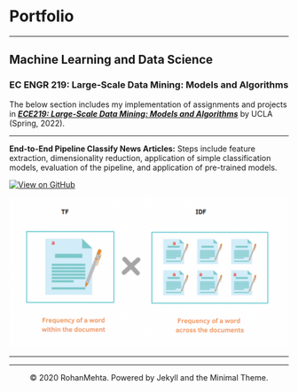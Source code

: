 # Portfolio
---
## Machine Learning and Data Science

### EC ENGR 219: Large-Scale Data Mining: Models and Algorithms

The below section includes my implementation of assignments and projects in [***ECE219: Large-Scale Data Mining: Models and Algorithms***](https://www.uclaextension.edu/engineering/course/large-scale-data-mining-models-and-algorithms-ec-engr-xlc-219) by UCLA (Spring, 2022).

---

**End-to-End Pipeline Classify News Articles:** Steps include feature extraction, dimensionality reduction, application of simple classification models, evaluation of the pipeline, and application of pre-trained models.

[![View on GitHub](https://img.shields.io/badge/GitHub-View_on_GitHub-blue?logo=GitHub)](https://github.com/rmehta678/EE219/tree/main/Project1)


<center><img src="images/TF_IDF.png"/></center>

---

---
<center>© 2020 RohanMehta. Powered by Jekyll and the Minimal Theme.</center>
